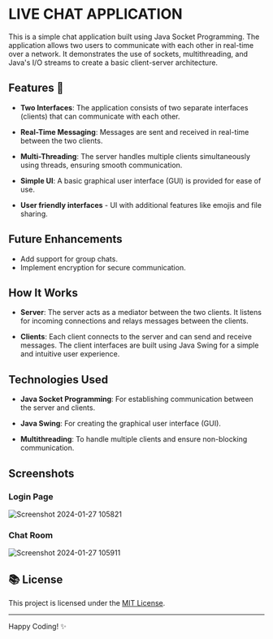 # LIVE CHAT APPLICATION

This is a simple chat application built using Java Socket Programming. The application allows two users to communicate with each other in real-time over a network. It demonstrates the use of sockets, multithreading, and Java's I/O streams to create a basic client-server architecture.

## Features 🌟

- **Two Interfaces**: The application consists of two separate interfaces (clients) that can communicate with each other.

- **Real-Time Messaging**: Messages are sent and received in real-time between the two clients.

- **Multi-Threading**: The server handles multiple clients simultaneously using threads, ensuring smooth communication.

- **Simple UI**: A basic graphical user interface (GUI) is provided for ease of use.

- **User friendly interfaces** - UI with additional features like emojis and file sharing.


## Future Enhancements

- Add support for group chats.
- Implement encryption for secure communication.


## How It Works

- **Server**: The server acts as a mediator between the two clients. It listens for incoming connections and relays messages between the clients.

- **Clients**: Each client connects to the server and can send and receive messages. The client interfaces are built using Java Swing for a simple and intuitive user experience.


## Technologies Used

- **Java Socket Programming**: For establishing communication between the server and clients.

- **Java Swing**: For creating the graphical user interface (GUI).

- **Multithreading**: To handle multiple clients and ensure non-blocking communication.


## Screenshots

### Login Page

![Screenshot 2024-01-27 105821](https://github.com/tathsaraniliyanage/Chat-app/assets/139870072/1f59278e-5aa7-4eb8-a890-ebde4a2d92d3)

### Chat Room

![Screenshot 2024-01-27 105911](https://github.com/tathsaraniliyanage/Chat-app/assets/139870072/5d2cff0e-69ef-4984-88cd-4fc592c03102)




## 📚 License

This project is licensed under the [MIT License](LICENSE).

---

Happy Coding! ✨

